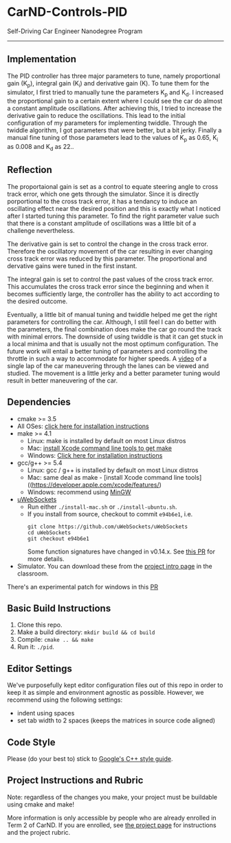 # CarND-Controls-PID
Self-Driving Car Engineer Nanodegree Program

---

## Implementation

The PID controller has three major parameters to tune, namely proportional gain (K<sub>p</sub>), integral gain (K<sub>i</sub>) and derivative gain (K<sub></sub>). To tune them for the simulator, I first tried to manually tune the parameters K<sub>p</sub> and K<sub>d</sub>. I increased the proportional gain to a certain extent where I could see the car do almost a constant amplitude oscillations. After achieving this, I tried to increase the derivative gain to reduce the oscillations. This lead to the initial configuration of my parameters for implementing twiddle. Through the twiddle algorithm, I got parameters that were better, but a bit jerky. Finally a manual fine tuning of those parameters lead to the values of K<sub>p</sub> as 0.65, K<sub>i</sub> as 0.008 and K<sub>d</sub> as 22..

## Reflection

The proportaional gain is set as a control to equate steering angle to cross track error, which one gets through the simulator. Since it is directly porportional to the cross track error, it has a tendancy to induce an oscillating effect near the desired position and this is exactly what I noticed after I started tuning this parameter. To find the right parameter value such that there is a constant amplitude of oscillations was a little bit of a challenge nevertheless. 

The derivative gain is set to control the change in the cross track error. Therefore the oscillatory movement of the car resulting in ever changing cross track error was reduced by this parameter. The proportional and dervative gains were tuned in the first instant.

The integral gain is set to control the past values of the cross track error. This accumulates the cross track error since the beginning and when it becomes sufficiently large, the controller has the ability to act according to the desired outcome.

Eventually, a little bit of manual tuning and twiddle helped me get the right parameters for controlling the car. Although, I still feel I can do better with the parameters, the final combination does make the car go round the track with minimal errors. The downside of using twiddle is that it can get stuck in a local minima and that is usually not the most optimum configuration. The future work will entail a better tuning of parameters and controlling the throttle in such a way to accommodate for higher speeds. A [video](https://youtu.be/B85GKgiXIHw) of a single lap of the car maneuvering through the lanes can be viewed and studied. The movement is a little jerky and a better parameter tuning would result in better maneuvering of the car.

## Dependencies

* cmake >= 3.5
 * All OSes: [click here for installation instructions](https://cmake.org/install/)
* make >= 4.1
  * Linux: make is installed by default on most Linux distros
  * Mac: [install Xcode command line tools to get make](https://developer.apple.com/xcode/features/)
  * Windows: [Click here for installation instructions](http://gnuwin32.sourceforge.net/packages/make.htm)
* gcc/g++ >= 5.4
  * Linux: gcc / g++ is installed by default on most Linux distros
  * Mac: same deal as make - [install Xcode command line tools]((https://developer.apple.com/xcode/features/)
  * Windows: recommend using [MinGW](http://www.mingw.org/)
* [uWebSockets](https://github.com/uWebSockets/uWebSockets)
  * Run either `./install-mac.sh` or `./install-ubuntu.sh`.
  * If you install from source, checkout to commit `e94b6e1`, i.e.
    ```
    git clone https://github.com/uWebSockets/uWebSockets 
    cd uWebSockets
    git checkout e94b6e1
    ```
    Some function signatures have changed in v0.14.x. See [this PR](https://github.com/udacity/CarND-MPC-Project/pull/3) for more details.
* Simulator. You can download these from the [project intro page](https://github.com/udacity/self-driving-car-sim/releases) in the classroom.

There's an experimental patch for windows in this [PR](https://github.com/udacity/CarND-PID-Control-Project/pull/3)

## Basic Build Instructions

1. Clone this repo.
2. Make a build directory: `mkdir build && cd build`
3. Compile: `cmake .. && make`
4. Run it: `./pid`. 

## Editor Settings

We've purposefully kept editor configuration files out of this repo in order to
keep it as simple and environment agnostic as possible. However, we recommend
using the following settings:

* indent using spaces
* set tab width to 2 spaces (keeps the matrices in source code aligned)

## Code Style

Please (do your best to) stick to [Google's C++ style guide](https://google.github.io/styleguide/cppguide.html).

## Project Instructions and Rubric

Note: regardless of the changes you make, your project must be buildable using
cmake and make!

More information is only accessible by people who are already enrolled in Term 2
of CarND. If you are enrolled, see [the project page](https://classroom.udacity.com/nanodegrees/nd013/parts/40f38239-66b6-46ec-ae68-03afd8a601c8/modules/f1820894-8322-4bb3-81aa-b26b3c6dcbaf/lessons/e8235395-22dd-4b87-88e0-d108c5e5bbf4/concepts/6a4d8d42-6a04-4aa6-b284-1697c0fd6562)
for instructions and the project rubric.

